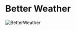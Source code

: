 # Better Weather

![BetterWeather](https://user-images.githubusercontent.com/51731752/94827060-9d780680-03cd-11eb-9d89-981b327a5491.gif)

